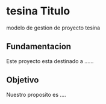 # tesina Titulo
modelo de gestion de proyecto tesina
## Fundamentacion
Este proyecto esta destinado a ......
## Objetivo
Nuestro proposito es ....
